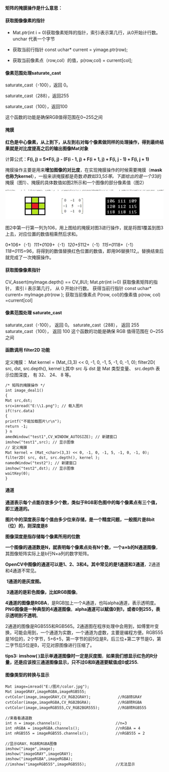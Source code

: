 **矩阵的掩膜操作是什么意思：**

#### 获取图像像素的指针

- Mat.ptr<unchar>(int i = 0)获取像素矩阵的指针，索引i表示第几行，从0开始计行数。unchar 代表一个字节    

- 获取当前行指针 const uchar* current = yimage.ptr<uchar>(row); 

- 获取当前像素点（row,col）的值，p(row,col) = current[col];

  #### 

#### 像素范围处理saturate_cast<uchar>

saturate_cast<uchar>（-100），返回 0。

saturate_cast<uchar>（288），返回255

saturate_cast<uchar>（100），返回100

这个函数的功能是确保RGB值得范围在0~255之间

#### 掩膜

**红色是中心像素，从上到下，从左到右对每个像素做同样的处理操作，得到最终结果就是对比度提高之后的输出图像Mat对象**

计算公式：**F(i, j) = 5\*F(i, j) - (F(i - 1, j) + F(i + 1, j) + F(i, j - 1) + F(i, j + 1)**

掩膜操作主要是用来**增加图像的对比度**，在实现掩膜操作的时候需要掩膜（**mask也称为kernel**），一般来讲掩膜都是奇数*奇数如3*3,5*5等。下面给出的是一个3*3的掩膜（图1）、掩膜的具体数值如图2所示和一个图像的部分像素值（图2）

![](01.jpg)

图2中第一行第一列为106，用上图给的掩膜对图3进行操作，就是将图1覆盖到图3上去，对应位置的数值相乘然后求和。

0*106+（-1）*111+0*109+（-1）*120+5*112+（-1）*115+0*118+（-1）*118+0*115=96，将得到的数值替换红色位置的数值，即用96替换112,。替换结束后就完成了一次掩膜操作。


#### **获取图像像素指针**


CV_Assert(myImage.depth() == CV_8U);
Mat.ptr<uchar>(int i=0) 获取像素矩阵的指针， 索引 i 表示第几行， 从 0 开始计行数。
获得当前行指针 const uchar* current= myImage.ptr<uchar>(row );
获取当前像素点 P(row, col)的像素值 p(row, col) =current[col]

#### 像素范围处理 saturate_cast<uchar>


saturate_cast<uchar>（-100）， 返回 0。
saturate_cast<uchar>（288）， 返回 255
saturate_cast<uchar>（100）， 返回 100
这个函数的功能是确保 RGB 值得范围在 0~255 之间

#### 函数调用 filter2D 功能


定义掩膜： Mat kernel = (Mat_<char>(3,3) << 0, -1, 0, -1, 5, -1, 0, -1, 0);
filter2D( src, dst, src.depth(), kernel );其中 src 与 dst 是 Mat 类型变量、 src.depth 表示位图深度， 有 32、 24、 8 等。

```
/* 矩阵的掩膜操作 */
int image_deal1()
{
Mat src,dst;
src=imread("E:\\1.png"); // 载入图片
if(!src.data)
{
printf("不能加载图片\r\n");
return -1;
} n
amedWindow("test1",CV_WINDOW_AUTOSIZE); // 新建窗口
imshow("test1",src); // 显示图像
// 定义掩膜
Mat kernel = (Mat_<char>(3,3) << 0, -1, 0, -1, 5, -1, 0, -1, 0);
filter2D( src, dst, src.depth(), kernel );
namedWindow("test2"); // 新建窗口
imshow("test2",dst); // 显示图像
waitKey(0);
}
```

#### 通道

**通道表示每个点能存放多少个数，类似于RGB彩色图中的每个像素点有三个值，即三通道的。**

**图片中的深度表示每个值由多少位来存储，是一个精度问题，一般图片是8bit（位）的，则深度是8**

**图像深度是指存储每个像素所用的位数**

**一个图像的通道数是N，就表明每个像素点处有N个数，一个a×b的N通道图像**，其图像矩阵实际上是b行N×a列的数字矩阵。

**OpenCV中图像的通道可以是1、2、3和4。其中常见的是1通道和3通道**，2通道和4通道不常见。

​      **1通道的是灰度图。**

​      **3通道的是彩色图像，比如RGB图像**。

​      **4通道的图像是RGBA**，是RGB加上一个A通道，也叫alpha通道，表示透明度。**PNG图像是一种典型的4通道图像**。**alpha通道可以赋值0到1，或者0到255，表示透明到不透明**。

​      2通道的图像是RGB555和RGB565。2通道图在程序处理中会用到，如傅里叶变换，可能会用到，一个通道为实数，一个通道为虚数，主要是编程方便。RGB555是16位的，2个字节，5+6+5，第一字节的前5位是R，后三位+第二字节是G，第二字节后5位是B，可见对原图像进行压缩了。



**tips3:** **imshow( )显示单通道图像时一定是灰度图**，**如果我们想显示红色的R分量，还是应该按三通道图像显示，只不过G和B通道要赋值成0或255.**

#### 图像类型的转换与显示 



```
Mat image=imread("E:/图片/color.jpg");    
Mat imageGRAY,imageRGBA,imageRGB555;  
cvtColor(image,imageGRAY,CV_RGB2GRAY);            //RGB转GRAY  
cvtColor(image,imageRGBA,CV_RGB2BGRA);            //RGB转RGBA  
cvtColor(image,imageRGB555,CV_RGB2BGR555);        //RGB转RGB555  
  
//来看看通道数  
int n = image.channels();                        //n=3  
int nRGBA = imageRGBA.channels();                //nRGBA = 4  
int nRGB555 = imageRGB555.channels();            //nRGB555 = 2  
  
//显示GRAY、RGB和RGBA图像  
imshow("image",image);  
imshow("imageGRAY",imageGRAY);  
imshow("imageRGBA",imageRGBA);  
//imshow("imageRGB555",imageRGB555);             //无法显示  
```

















